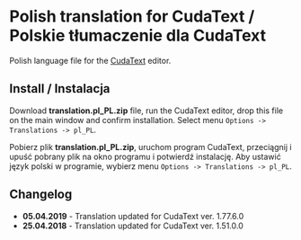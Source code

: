 # Polish translation for CudaText / Polskie tłumaczenie dla CudaText

Polish language file for the [CudaText](https://github.com/Alexey-T/CudaText) editor.

## Install / Instalacja

Download **translation.pl_PL.zip** file, run the CudaText editor, drop this file on the main window and confirm installation. Select menu `Options -> Translations -> pl_PL`.

Pobierz plik **translation.pl_PL.zip**, uruchom program CudaText, przeciągnij i upuść pobrany plik na okno programu i potwierdź instalację.
Aby ustawić język polski w programie, wybierz menu `Options -> Translations -> pl_PL`.

## Changelog

* **05.04.2019** - Translation updated for CudaText ver. 1.77.6.0
* **25.04.2018** - Translation updated for CudaText ver. 1.51.0.0